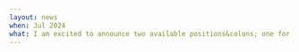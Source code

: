 ```yaml
---
layout: news
when: Jul 2024
what: I am excited to announce two available positions&colons; one for a <a href="https://www.chalmers.se/om-chalmers/arbeta-hos-oss/lediga-tjanster/?rmpage=job&rmjob=13026&rmlang=SE" target="_blank">PhD student</a> and one for a <a href="https://www.chalmers.se/om-chalmers/arbeta-hos-oss/lediga-tjanster/?rmpage=job&rmjob=13026&rmlang=SE" target="_blank">Postdoc</a>. Click the links to learn more and apply! 
---
```

